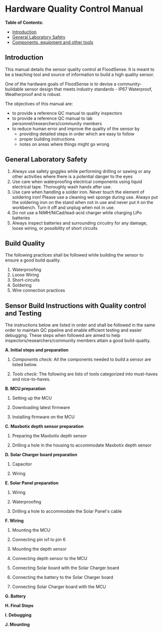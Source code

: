 # Hardware Quality Control Manual

**Table of Contents:**
* [Introduction](#introduction)
* [General Laboratory Safety](#general-laboratory-safety)
* [Components, equipment and other tools](#components,-equipment-and-other-tools)

## Introduction
This manual details the sensor quality control at FloodSense. It is meant to be a teaching tool and source of information to build a high quality sensor.

One of the hardware goals of FloodSense is to devise a community-buildable sensor design that meets industry standards - IP67 Waterproof, Weatherproof and is robust.

The objectives of this manual are:
- to provide a reference QC manual to quality inspectors
- to provide a reference QC manual to lab personnel/researchers/community members
- to reduce human error and improve the quality of the sensor by
  - providing detailed steps in order which are easy to follow
  - proper building instructions
  - notes on areas where things might go wrong

## General Laboratory Safety

1. Always use safety goggles while performing drilling or sawing or any other activities where there is a potential danger to the eyes
2. Use care when waterproofing electrical components using liquid electrical tape. Thoroughly wash hands after use.
3. Use care when handling a solder iron. Never touch the element of soldering iron! Please use a cleaning wet sponge during use. Always put the soldering iron on the stand when not in use and never put it on the workbench. Turn it off and unplug when not in use.
4. Do not use a NiMH/NiCad/lead-acid charger while charging LiPo batteries
5. Always inspect batteries and surrounding circuitry for any damage, loose wiring, or possibility of short circuits

## Build Quality
The following practices shall be followed while building the sensor to ensure a good build quality.
1. Waterproofing
2. Loose Wiring
3. Short-circuits
4. Soldering
5. Wire connection practices

## Sensor Build Instructions with Quality control and Testing
The instructions below are listed in order and shall be followed in the same order to maintain QC pipeline and enable efficient testing and easier debugging. These steps when followed are aimed to help inspectors/researchers/community members attain a good build-quality.

**A. Initial steps and preparation**

1. <em>Components check:</em> All the components needed to build a sensor are listed below.

2. <em>Tools check:</em> The following are lists of tools categorized into must-haves and nice-to-haves.

**B. MCU preparation**

1. Setting up the MCU

2. Downloading latest firmware
3. Installing firmware on the MCU

**C. Maxbotix depth sensor preparation**

1. Preparing the Maxbotix depth sensor

2. Drilling a hole in the housing to accommodate Maxbotix depth sensor

**D. Solar Charger board preparation**

1. Capacitor

2. Wiring

**E. Solar Panel preparation**

1. Wiring

2. Waterproofing
3. Drilling a hole to accommodate the Solar Panel's cable

**F. Wiring**
1. Mounting the MCU

2. Connecting pin io1 to pin 6
3. Mounting the depth sensor
4. Connecting depth sensor to the MCU
5. Connecting Solar board with the Solar Charger board
6. Connecting the battery to the Solar Charger board
7. Connecting Solar Charger board with the MCU

**G. Battery**


**H. Final Steps**

**I. Debugging**

**J. Mounting**
